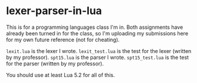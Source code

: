 # lexer-parser-in-lua
This is for a programming languages class I'm in. Both assignments have already been turned in for the class, so I'm uploading my submissions here for my own future reference (not for cheating).

`lexit.lua` is the lexer I wrote.
`lexit_test.lua` is the test for the lexer (written by my professor).
`spt15.lua` is the parser I wrote.
`spt15_test.lua` is the test for the parser (written by my professor).

You should use at least Lua 5.2 for all of this.